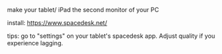 make your tablet/ iPad the second monitor of your PC

install:
https://www.spacedesk.net/

tips:
go to "settings" on your tablet's spacedesk app.
Adjust quality if you experience lagging.

